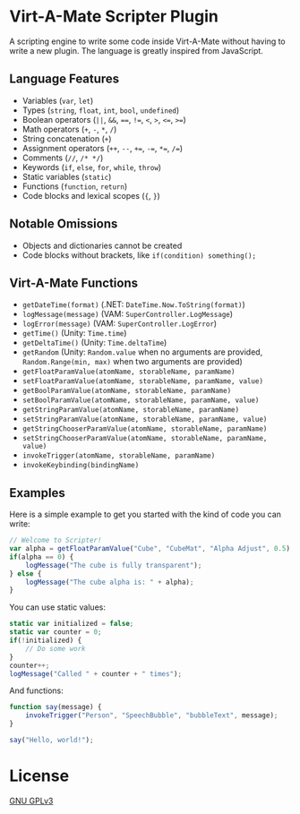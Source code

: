 # Virt-A-Mate Scripter Plugin

A scripting engine to write some code inside Virt-A-Mate without having to write a new plugin. The language is greatly inspired from JavaScript.

## Language Features

- Variables (`var`, `let`)
- Types (`string`, `float`, `int`, `bool`, `undefined`)
- Boolean operators (`||`, `&&`, `==`, `!=`, `<`, `>`, `<=`, `>=`)
- Math operators (`+`, `-`, `*`, `/`)
- String concatenation (`+`)
- Assignment operators (`++`, `--`, `+=`, `-=`, `*=`, `/=`)
- Comments (`//`, `/* */`)
- Keywords (`if`, `else`, `for`, `while`, `throw`)
- Static variables (`static`)
- Functions (`function`, `return`)
- Code blocks and lexical scopes (`{`, `}`)

## Notable Omissions

- Objects and dictionaries cannot be created
- Code blocks without brackets, like `if(condition) something();`

## Virt-A-Mate Functions

- `getDateTime(format)` (.NET: `DateTime.Now.ToString(format)`)
- `logMessage(message)` (VAM: `SuperController.LogMessage`)
- `logError(message)` (VAM: `SuperController.LogError`)
- `getTime()` (Unity: `Time.time`)
- `getDeltaTime()` (Unity: `Time.deltaTime`)
- `getRandom` (Unity: `Random.value` when no arguments are provided, `Random.Range(min, max)` when two arguments are provided)
- `getFloatParamValue(atomName, storableName, paramName)`
- `setFloatParamValue(atomName, storableName, paramName, value)`
- `getBoolParamValue(atomName, storableName, paramName)`
- `setBoolParamValue(atomName, storableName, paramName, value)`
- `getStringParamValue(atomName, storableName, paramName)`
- `setStringParamValue(atomName, storableName, paramName, value)`
- `getStringChooserParamValue(atomName, storableName, paramName)`
- `setStringChooserParamValue(atomName, storableName, paramName, value)`
- `invokeTrigger(atomName, storableName, paramName)`
- `invokeKeybinding(bindingName)`

## Examples

Here is a simple example to get you started with the kind of code you can write:

```js
// Welcome to Scripter!
var alpha = getFloatParamValue("Cube", "CubeMat", "Alpha Adjust", 0.5);
if(alpha == 0) {
    logMessage("The cube is fully transparent");
} else {
    logMessage("The cube alpha is: " + alpha);
}
```

You can use static values:

```js
static var initialized = false;
static var counter = 0;
if(!initialized) {
    // Do some work
}
counter++;
logMessage("Called " + counter + " times");
```

And functions:

```js
function say(message) {
    invokeTrigger("Person", "SpeechBubble", "bubbleText", message);
}

say("Hello, world!");
```

# License

[GNU GPLv3](LICENSE.md)
